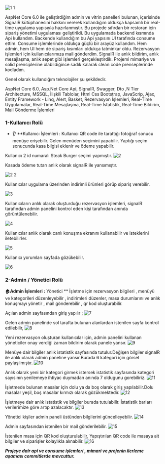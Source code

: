 
![1 1](https://github.com/enmertkaya/RealTimeData/assets/151652097/d92f61f2-bcfc-4ac0-9eaa-de104bee40eb)

AspNet Core 6.0 ile geliştirdiğim admin ve vitrin panelleri bulunan, içerisinde SignalR kütüphanesini hakkını vererek kullandığım oldukça kapsamlı bir real-time uygulama yapısıyla hazırlanmıştır. Bu projede sıfırdan bir restoran için sipariş yönetimi uygulaması geliştirildi. Bu uygulamada backend kısmında Api kullandım. Backende kullandığım bu Api yapısını UI tarafında consume ettim. Consume işlemlerinde oldukça güçlü bir arayüz kullandım. Hem admin, hem UI hem de sipariş kısımları oldukça tatminkar oldu. Rezervasyon işlemleri için kullanıcılarımıza mail gönderdim. SignalR ile anlık bildirim, anlık mesajlaşma, anlık sepet gibi işlemleri gerçekleştirdik. Projemi mimariye ve solid prensiplerine olabildiğince sadık kalarak clean code prenseplerinde kodladım.  

Genel olarak kullandığım teknolojiler şu şekildedir.

AspNet Core 6.0, Asp.Net Core Api, SignalR, Swagger, Dto ,N Tier Architecture, MSSQL, İlişkili Tablolar, Html Css Bootstrap, JavaScrip, Ajax, Entity Framework - Linq, Alert, Basket, Rezervasyon İşlemleri, Real-Time Uygulamalar, Real-Time Mesajlaşma, Real-Time İstatistik, Real-Time Bildirim, Mail Gönderme İşlemleri

### 1-Kullanıcı Rolü 
* :ear: ​**Kullanıcı İşlemleri : Kullanıcı QR code ile tarattığı fotoğraf sonucu menüye erişebilir. Gelen menüden seçimini yapabilir. Yaptığı seçim sonucunda kasa bilgisi eklenir ve ödeme yapabilir.

Kullanıcı 2 id numaralı Steak Burger seçimi yapmıştır.
![2](https://github.com/enmertkaya/RealTimeData/assets/151652097/d040b0c2-1980-4bc7-845a-f3001b828186)

Kasada ödeme tutarı anlık olarak signalR ile yansımıştır.

![2 2](https://github.com/enmertkaya/RealTimeData/assets/151652097/9fa684cf-0f86-446f-805a-9a7b562f9351)

Kullanıcılar uygulama üzerinden indirimli ürünleri görüp sipariş verebilir.

![3](https://github.com/enmertkaya/RealTimeData/assets/151652097/aa30dcbf-528d-4713-b605-496f62b1795f)

Kullanıcıların anlık olarak oluşturduğu rezervasyon işlemleri, signalR tarafından admin panelini kontrol eden kişi tarafından anında görüntülenebilir.

![4](https://github.com/enmertkaya/RealTimeData/assets/151652097/ea2629fc-0f65-4c2e-9df4-4e2430581494)

Kullanıcılar anlık olarak canlı konuşma ekranını kullanabilir ve isteklerini iletebilirler.

![5](https://github.com/enmertkaya/RealTimeData/assets/151652097/b1e46dda-d8f8-44d3-b88d-951b005e73e4)

Kullanıcı yorumları sayfada gözükebilir.

![6](https://github.com/enmertkaya/RealTimeData/assets/151652097/41df6e07-70e2-4d31-9045-96885dcec309)


### 2-Admin / Yönetici Rolü 

:house:​**Admin İşlemleri  :** Yönetici ** İşletme için rezervasyon bilgileri , menüyü ve kategorileri düzenleyebilir , indirimleri düzenler, masa durumlarını ve anlık konuşmayı yönetir , mail gönderebilir , qr kod oluşturabilir.

Açılan admin sayfasından giriş yapılır ;
![7](https://github.com/enmertkaya/RealTimeData/assets/151652097/1d87986f-9a79-46c0-adec-fe17af0dbd1d)

Gelen admin panelinde sol tarafta bulunan alanlardan istenilen sayfa kontrol edilebilir,
![8](https://github.com/enmertkaya/RealTimeData/assets/151652097/5205235d-a378-4c47-8666-3d3c4e6c228b)

Yeni rezervasyon oluşturan kullanıcılar için, admin panelini kullanan yöneticiler onay verdiği zaman bildirim olarak panele yansır.
![9](https://github.com/enmertkaya/RealTimeData/assets/151652097/7d5a0776-3aac-468d-bd38-f04338487c1c)

Menüye dair bilgiler anlık istatistik sayfasında tutulur.Değişen bilgiler signalR ile anlık olarak admin paneline yansır.Burada 6 kategori için görsel paylaşılmıştır.
![10](https://github.com/enmertkaya/RealTimeData/assets/151652097/d0386f1a-a15e-4d94-8953-5b8042155faa)

Anlık olarak yeni bir kategori girmek istersek istatistik sayfasında kategori sayısının yenilemeye ihtiyac duymadan anında 7 oldugunu gorebiliriz.
![11](https://github.com/enmertkaya/RealTimeData/assets/151652097/321dd440-b7e6-4c87-9650-7bb8613d9bc0)

İşletmede bulunan masalar için dolu ya da boş olarak giriş yapılabilir.Dolu masalar yeşil, boş masalar kırmızı olarak gözükmektedir.
![12](https://github.com/enmertkaya/RealTimeData/assets/151652097/c2181224-1ddf-473f-9188-80b035d3ad18)

İşletmeye dair anlık istatistik ve bilgiler burada tutulabilir. İstatistik barları verilerimize göre artıp azalacaktır.
![13](https://github.com/enmertkaya/RealTimeData/assets/151652097/b6f3e6cd-ee1e-4cf5-97a1-ee5c73c71c65)

Yönetici kişiler admin paneli üstünden bilgilerini güncelleyebilir.
![14](https://github.com/enmertkaya/RealTimeData/assets/151652097/d6cd5f91-bcc3-4599-b49a-43d1fc78d506)

Admin sayfasından istenilen bir mail gönderilebilir.
![15](https://github.com/enmertkaya/RealTimeData/assets/151652097/1e97ebd2-833d-4cb9-ac1e-55572988e8eb)

İsteniien masa için QR kod oluşturulabilir. Yapıştırılan QR code ile masaya ait bilgiler ve siparişler kolaylıkla alınabilir.
![16](https://github.com/enmertkaya/RealTimeData/assets/151652097/ec16e692-82f7-4a52-aed6-8efcdd910154)


***Projeye dair api ve consume işlemleri , mimari ve projenin ilerleme aşaması commitlerde mevcuttur.***

